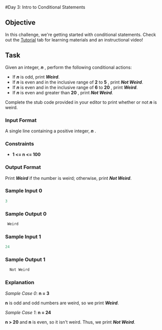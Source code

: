 #Day 3: Intro to Conditional Statements

## Objective 
In this challenge, we're getting started with conditional statements. Check out the [Tutorial](https://www.hackerrank.com/challenges/30-conditional-statements/tutorial) tab for learning materials and an instructional video!

## Task 
Given an integer, **_n_** , perform the following conditional actions:
- If **_n_** is odd, print **_Weird_**.
- If **_n_** is even and in the inclusive range of **2** to **5** , print **_Not Weird_**.
- If **_n_** is even and in the inclusive range of **6** to **20** , print **_Weird_**.
- If **_n_** is even and greater than **20** , print **_Not Weird_**.

Complete the stub code provided in your editor to print whether or not **_n_**  is weird.

### Input Format

A single line containing a positive integer, **_n_** .

### Constraints

- **1 <= n <= 100**

### Output Format

Print **_Weird_** if the number is weird; otherwise, print **_Not Weird_**.

### Sample Input 0

```Python
3
```

### Sample Output 0

```Python
 Weird
```

### Sample Input 1

```Python
24
```

### Sample Output 1

```Python
  Not Weird
```

### Explanation

_Sample Case 0_: **n = 3**

   **n** is odd and odd numbers are weird, so we print **_Weird_**.

_Sample Case 1_: **n = 24** 

**n > 20** and **n** is even, so it isn't weird. Thus, we print **_Not Weird_**.

